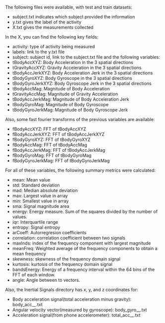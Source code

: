 The following files were available, with test and train datasets:
* subject<set>.txt indicates which subject provided the information
* y<set>.txt gives the label of the activity
* X<set>.txt gives the measurements collected

In the X<set>, you can find the following key fields:
* activity: type of activity being measured
* labels: link to the y<set>.txt file
* subject: subject id, link to the subject<set>.txt file
and the following variables:
* tBodyAccXYZ: Body Acceleration in the 3 spatial directions
* tGravityAccXYZ: Gravity Acceleration in the 3 spatial directions
* tBodyAccJerkXYZ: Body Acceleration Jerk in the 3 spatial directions
* tBodyGyroXYZ: Body Gyroscope in the 3 spatial directions
* tBodyGyroJerkXYZ: Body Gyroscope Jerk in the 3 spatial directions
* tBodyAccMag: Magnitude of Body Acceleration
* tGravityAccMag: Magnitude of Gravity Acceleration
* tBodyAccJerkMag: Magnitude of Body Acceleration Jerk
* tBodyGyroMag: Magnitude of Body Gyroscope
* tBodyGyroJerkMag: Magnitude of Body Gyroscope Jerk

Also, some fast fourier transforms of the previous variables are available:
* fBodyAccXYZ: FFT of tBodyAccXYZ
* fBodyAccJerkXYZ: FFT of tBodyAccJerkXYZ
* fBodyGyroXYZ: FFT of tBodyGyroXYZ
* fBodyAccMag: FFT of tBodyAccMag
* fBodyAccJerkMag: FFT of tBodyAccJerkMag
* fBodyGyroMag: FFT of tBodyGyroMag
* fBodyGyroJerkMag: FFT of tBodyGyroJerkMag

For all of these variables, the following summary metrics were calculated:
* mean: Mean value
* std: Standard deviation
* mad: Median absolute deviation 
* max: Largest value in array
* min: Smallest value in array
* sma: Signal magnitude area
* energy: Energy measure. Sum of the squares divided by the number of values. 
* iqr: Interquartile range 
* entropy: Signal entropy
* arCoeff: Autorregresion coefficients
* correlation: correlation coefficient between two signals
* maxInds: index of the frequency component with largest magnitude
* meanFreq: Weighted average of the frequency components to obtain a mean frequency
* skewness: skewness of the frequency domain signal 
* kurtosis: kurtosis of the frequency domain signal 
* bandsEnergy: Energy of a frequency interval within the 64 bins of the FFT of each window.
* angle: Angle between to vectors.

Also, the Inertial Signals directory has x, y, and z coordinates for:
* Body acceleration signal(total acceleration minus  gravity): body_acc_<coord>_<set>.txt
* Angular velocity vector(measured by gyroscope): body_gyro_<coord>_<set>.txt
* Acceleration signal(from phone accelerometer): total_acc_<coord>_<set>.txt

